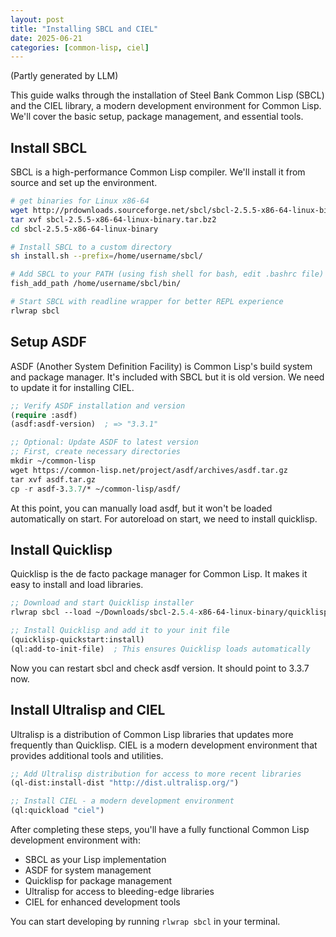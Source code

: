 ```yaml
---
layout: post
title: "Installing SBCL and CIEL"
date: 2025-06-21
categories: [common-lisp, ciel]
---
```

(Partly generated by LLM)

This guide walks through the installation of Steel Bank Common Lisp (SBCL) and the CIEL library, a modern development environment for Common Lisp. We'll cover the basic setup, package management, and essential tools.

## Install SBCL

SBCL is a high-performance Common Lisp compiler. We'll install it from source and set up the environment.

```bash
# get binaries for Linux x86-64
wget http://prdownloads.sourceforge.net/sbcl/sbcl-2.5.5-x86-64-linux-binary.tar.bz2
tar xvf sbcl-2.5.5-x86-64-linux-binary.tar.bz2
cd sbcl-2.5.5-x86-64-linux-binary

# Install SBCL to a custom directory
sh install.sh --prefix=/home/username/sbcl/

# Add SBCL to your PATH (using fish shell for bash, edit .bashrc file)
fish_add_path /home/username/sbcl/bin/

# Start SBCL with readline wrapper for better REPL experience
rlwrap sbcl
```

## Setup ASDF

ASDF (Another System Definition Facility) is Common Lisp's build system and package manager. It's included with SBCL but it is old version. We need to update it for installing CIEL.

```lisp
;; Verify ASDF installation and version
(require :asdf)
(asdf:asdf-version)  ; => "3.3.1"

;; Optional: Update ASDF to latest version
;; First, create necessary directories
mkdir ~/common-lisp
wget https://common-lisp.net/project/asdf/archives/asdf.tar.gz
tar xvf asdf.tar.gz
cp -r asdf-3.3.7/* ~/common-lisp/asdf/

```
At this point, you can manually load asdf, but it won't be loaded automatically on start. For autoreload on start, we need to install quicklisp.

## Install Quicklisp

Quicklisp is the de facto package manager for Common Lisp. It makes it easy to install and load libraries.

```lisp
;; Download and start Quicklisp installer
rlwrap sbcl --load ~/Downloads/sbcl-2.5.4-x86-64-linux-binary/quicklisp.lisp

;; Install Quicklisp and add it to your init file
(quicklisp-quickstart:install)
(ql:add-to-init-file)  ; This ensures Quicklisp loads automatically
```
Now you can restart sbcl and check asdf version. It should point to 3.3.7 now.

## Install Ultralisp and CIEL

Ultralisp is a distribution of Common Lisp libraries that updates more frequently than Quicklisp. CIEL is a modern development environment that provides additional tools and utilities.

```lisp
;; Add Ultralisp distribution for access to more recent libraries
(ql-dist:install-dist "http://dist.ultralisp.org/")

;; Install CIEL - a modern development environment
(ql:quickload "ciel")
```

After completing these steps, you'll have a fully functional Common Lisp development environment with:
- SBCL as your Lisp implementation
- ASDF for system management
- Quicklisp for package management
- Ultralisp for access to bleeding-edge libraries
- CIEL for enhanced development tools

You can start developing by running `rlwrap sbcl` in your terminal. 